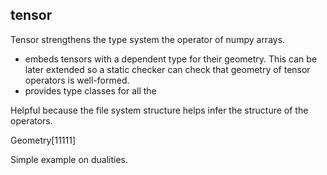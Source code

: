 ## tensor

Tensor strengthens the type system the operator of numpy arrays.
* embeds tensors with a dependent type for their geometry. This can be later extended so a static checker can check that geometry of tensor operators is well-formed.
* provides type classes for all the 

Helpful because the file system structure helps infer the structure of the operators.

Geometry[11111]

Simple example on dualities.

